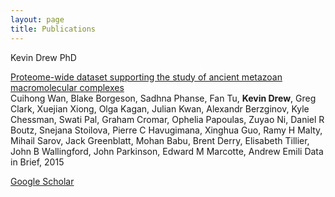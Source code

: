 ```yaml
---
layout: page
title: Publications
---
```


<p class="message">
	Kevin Drew PhD
</p>

<p>
<a href="http://www.sciencedirect.com/science/article/pii/S2352340915003595" target='_blank'>
Proteome-wide dataset supporting the study of ancient metazoan macromolecular complexes
</a>
<br>
Cuihong Wan, Blake Borgeson, Sadhna Phanse, Fan Tu, <b>Kevin Drew</b>, Greg Clark, Xuejian Xiong, Olga Kagan, Julian Kwan, Alexandr Berzginov, Kyle Chessman, Swati Pal, Graham Cromar, Ophelia Papoulas, Zuyao Ni, Daniel R Boutz, Snejana Stoilova, Pierre C Havugimana, Xinghua Guo, Ramy H Malty, Mihail Sarov, Jack Greenblatt, Mohan Babu, Brent Derry, Elisabeth Tillier, John B Wallingford, John Parkinson, Edward M Marcotte, Andrew Emili
Data in Brief, 2015

</p>
<p>
</p>



[Google Scholar](https://scholar.google.com/citations?user=zJ8L0GcAAAAJ&hl=en)

